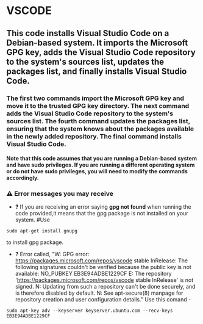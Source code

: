 # VSCODE

## This code installs Visual Studio Code on a Debian-based system. It imports the Microsoft GPG key, adds the Visual Studio Code repository to the system's sources list, updates the packages list, and finally installs Visual Studio Code.

### The first two commands import the Microsoft GPG key and move it to the trusted GPG key directory. The next command adds the Visual Studio Code repository to the system's sources list. The fourth command updates the packages list, ensuring that the system knows about the packages available in the newly added repository. The final command installs Visual Studio Code.

#### Note that this code assumes that you are running a Debian-based system and have sudo privileges. If you are running a different operating system or do not have sudo privileges, you will need to modify the commands accordingly.
### ⚠️️ Error messages you may receive
- **?** If you are receiving an error saying **gpg not found** when running the code provided,it means that the gpg package is not installed on your system.
#Use 
``` 
sudo apt-get install gnupg 
``` 
to install gpg package.

- **?** Error called, "W: GPG error: https://packages.microsoft.com/repos/vscode stable InRelease: The following signatures couldn't be verified because the public key is not available: NO_PUBKEY EB3E94ADBE1229CF
E: The repository 'https://packages.microsoft.com/repos/vscode stable InRelease' is not signed.
N: Updating from such a repository can't be done securely, and is therefore disabled by default.
N: See apt-secure(8) manpage for repository creation and user configuration details."
Use this comand - 
```
sudo apt-key adv --keyserver keyserver.ubuntu.com --recv-keys EB3E94ADBE1229CF 
```
   
